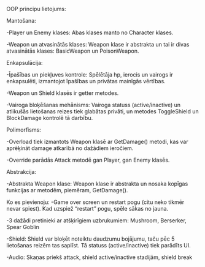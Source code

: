 OOP principu lietojums:


Mantošana:

-Player un Enemy klases: Abas klases manto no Character klases.

-Weapon un atvasinātās klases: Weapon klase ir abstrakta un tai ir divas atvasinātās klases: BasicWeapon un PoisonWeapon.


Enkapsulācija:

-Īpašības un piekļuves kontrole: Spēlētāja hp, ierocis un vairogs ir enkapsulēti, izmantojot īpašības un privātas mainīgās vērtības.

-Weapon un Shield klasēs ir getter metodes.

-Vairoga bloķēšanas mehānisms: Vairoga statuss (active/inactive) un atlikušās lietošanas reizes tiek glabātas privāti, un metodes ToggleShield un BlockDamage kontrolē tā darbību.


Polimorfisms:

-Overload tiek izmantots Weapon klasē ar GetDamage() metodi, kas var aprēķināt damage atkarībā no dažādiem ieročiem.

-Override parādās Attack metodē gan Player, gan Enemy klasēs.


Abstrakcija:

-Abstrakta Weapon klase: Weapon klase ir abstrakta un nosaka kopīgas funkcijas ar metodēm, piemēram, GetDamage().


Ko es pievienoju:
-Game over screen un restart pogu (citu neko tikmēr nevar spiest). Kad uzspiež “restart” pogu, spēle sākas no jauna.

-3 dažādi pretinieki ar atšķirīgiem uzbrukumiem: Mushroom, Berserker, Spear Goblin

-Shield: Shield var bloķēt noteiktu daudzumu bojājumu, taču pēc 5 lietošanas reizēm tas saplīst. Tā statuss (active/inactive) tiek parādīts UI.

-Audio: Skaņas priekš attack, shield active/inactive stadijām, shield break
